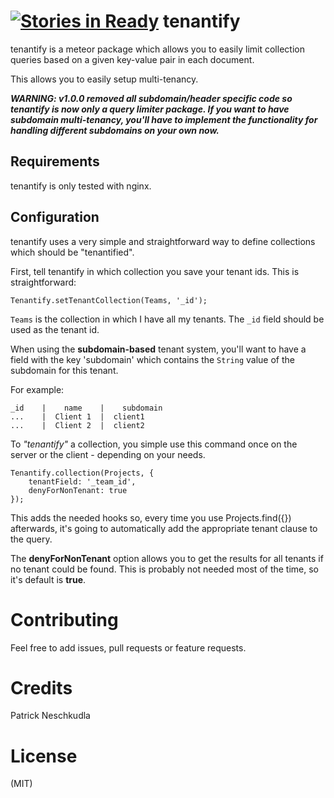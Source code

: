 [![Stories in Ready](https://badge.waffle.io/flipace/meteor-tenantify.png?label=ready&title=Ready)](https://waffle.io/flipace/meteor-tenantify)
tenantify
=========

tenantify is a meteor package which allows you to easily
limit collection queries based on a given key-value pair in each document.

This allows you to easily setup multi-tenancy.

***WARNING: v1.0.0 removed all subdomain/header specific code so tenantify is now
only a query limiter package. If you want to have subdomain multi-tenancy, you'll have to
implement the functionality for handling different subdomains on your own now.***

Requirements
-------------

tenantify is only tested with nginx.

Configuration
-------------
tenantify uses a very simple and straightforward way
to define collections which should be "tenantified".

First, tell tenantify in which collection you save your tenant ids. This is straightforward:

	Tenantify.setTenantCollection(Teams, '_id');

`Teams` is the collection in which I have all my tenants. The `_id` field should be used as the tenant id.

When using the **subdomain-based** tenant system, you'll want to have a field with the key 'subdomain' which contains the `String` value of the subdomain for this tenant.

For example:

	_id    |    name    |    subdomain
	...    |  Client 1  |  client1
	...    |  Client 2  |  client2

To *"tenantify"* a collection, you simple use this command once on the server or the client - depending on your needs.

	Tenantify.collection(Projects, {
		tenantField: '_team_id',
		denyForNonTenant: true
	});

This adds the needed hooks so, every time you use Projects.find({}) afterwards, it's going to automatically add the appropriate tenant clause to the query.

The **denyForNonTenant** option allows you to get the results for all tenants if no tenant could be found. This is probably not needed most of the time, so it's default is **true**.

Contributing
============

Feel free to add issues, pull requests or feature requests.

Credits
============
Patrick Neschkudla

License
============
(MIT)
